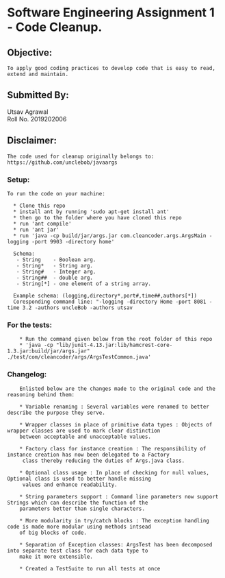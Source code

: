 # Software Engineering Assignment 1 - Code Cleanup.
## Objective:
    To apply good coding practices to develop code that is easy to read, extend and maintain.
 
 ## Submitted By:
   Utsav Agrawal  
   Roll No. 2019202006
 
## Disclaimer:
    The code used for cleanup originally belongs to: https://github.com/unclebob/javaargs 

### Setup:
    To run the code on your machine:
    
      * Clone this repo 
      * install ant by running 'sudo apt-get install ant'
      * then go to the folder where you have cloned this repo
      * run 'ant compile'
      * run 'ant jar'
      * run 'java -cp build/jar/args.jar com.cleancoder.args.ArgsMain -logging -port 9903 -directory home'
      
      Schema:
       - String    - Boolean arg.
       - String*   - String arg.
       - String#   - Integer arg.
       - String##  - double arg.
       - String[*] - one element of a string array.
      
      Example schema: (logging,directory*,port#,time##,authors[*])
      Coresponding command line: "-logging -directory Home -port 8081 -time 3.2 -authors uncleBob -authors utsav

      
### For the tests:
        * Run the command given below from the root folder of this repo
        * 'java -cp "lib/junit-4.13.jar:lib/hamcrest-core-1.3.jar:build/jar/args.jar" ./test/com/cleancoder/args/ArgsTestCommon.java'
    
### Changelog:
        Enlisted below are the changes made to the original code and the reasoning behind them:
        
        * Variable renaming : Several variables were renamed to better describe the purpose they serve.
        
        * Wrapper classes in place of primitive data types : Objects of wrapper classes are used to mark clear distinction
        between acceptable and unacceptable values.
        
        * Factory class for instance creation : The responsibility of instance creation has now been delegated to a Factory
         class thereby reducing the duties of Args.java class.
        
        * Optional class usage : In place of checking for null values, Optional class is used to better handle missing
         values and enhance readability.
        
        * String parameters support : Command line parameters now support Strings which can describe the function of the 
        parameters better than single characters.  
        
        * More modularity in try/catch blocks : The exception handling code is made more modular using methods intsead
        of big blocks of code.
        
        * Separation of Exception classes: ArgsTest has been decomposed into separate test class for each data type to
        make it more extensible. 
        
        * Created a TestSuite to run all tests at once